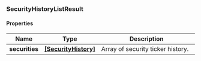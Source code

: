
[//]: # (CLASS:SecurityHistoryListResult)

[//]: # (KIND:object)

### SecurityHistoryListResult

#### Properties

[//]: # (START_DEFINITION)

Name | Type | Description
------------ | ------------- | -------------
**securities** | [**[SecurityHistory]**](SecurityHistory.md) | Array of security ticker history. &nbsp;

[//]: # (END_DEFINITION)


[//]: # (CONTAINED_CLASS:SecurityHistory)





